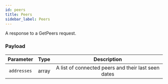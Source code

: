 ```yaml
---
id: peers
title: Peers
sidebar_label: Peers
---
```


<!----------------------------------------------------------------------------->
<!-------------------- THIS MARKDOWN FILE IS AUTOGENERATED -------------------->
<!----------------------------------------------------------------------------->

A response to a GetPeers request.

### Payload

|  Parameter  | Type  |                     Description                     |
|:-----------:|-------|:---------------------------------------------------:|
| `addresses` | array | A list of connected peers and their last seen dates |
